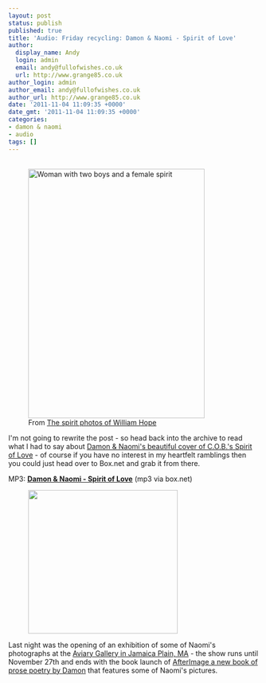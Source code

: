 ```yaml
---
layout: post
status: publish
published: true
title: 'Audio: Friday recycling: Damon & Naomi - Spirit of Love'
author:
  display_name: Andy
  login: admin
  email: andy@fullofwishes.co.uk
  url: http://www.grange85.co.uk
author_login: admin
author_email: andy@fullofwishes.co.uk
author_url: http://www.grange85.co.uk
date: '2011-11-04 11:09:35 +0000'
date_gmt: '2011-11-04 11:09:35 +0000'
categories:
- damon & naomi
- audio
tags: []
---
```

<p><figure class="caption aligncenter"><br />
<a href="http://www.flickr.com/photos/nationalmediamuseum/2780189841/" title="Woman with two boys and a female spirit by National Media Museum, on Flickr"><img class="aligncenter" src="http://farm4.staticflickr.com/3271/2780189841_e82b3184be_z.jpg" width="354" height="500" alt="Woman with two boys and a female spirit"></a><br />
<figcaption class="caption-text">From <a href='http://www.flickr.com/photos/nationalmediamuseum/sets/72157606849278823/'>The spirit photos of William Hope</a></figcaption></figure>I'm not going to rewrite the post - so head back into the archive to read what I had to say about <a href="/2009/05/20/mp3-lost-tracks-5-damon-naomi-spirit-of-love/">Damon & Naomi's beautiful cover of C.O.B.'s Spirit of Love</a> - of course if you have no interest in my heartfelt ramblings then you could just head over to Box.net and grab it from there.</p>
<p>MP3: <strong><a href="http://www.box.net/shared/56g58vxdsq">Damon & Naomi - Spirit of Love</a></strong> (mp3 via box.net)</p>
<p><figure class="caption alignright" width="300" caption="Naomi Yang - After Image"><img src="http://www.fullofwishes.co.uk/wp/wp-content/uploads/2011/10/NaomiYangPostcard-1-300x288.jpg" alt="" title="NaomiYang After Image" width="300" height="288" class="size-medium wp-image-2246" /><figcaption class="caption-text"></figcaption></figure>
Last night was the opening of an exhibition of some of Naomi's photographs at the <a href="http://aviarygallery.com/">Aviary Gallery in Jamaica Plain, MA</a> - the show runs until November 27th and ends with the book launch of <a href="http://www.uglyducklingpresse.org/catalog/browse/item/?pubID=198">AfterImage a new book of prose poetry by Damon</a> that features some of Naomi's pictures.</p>
